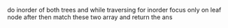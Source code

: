 do inorder of both trees and while traversing for inorder focus only on leaf node after then match these two array and return the ans
